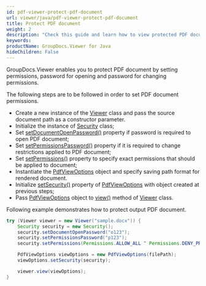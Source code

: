 ```yaml
---
id: pdf-viewer-protect-pdf-document
url: viewer/java/pdf-viewer-protect-pdf-document
title: Protect PDF document
weight: 2
description: "Check this guide and learn how to view protected PDF documents inside your Java application using PDF Viewer by GroupDocs."
keywords: 
productName: GroupDocs.Viewer for Java
hideChildren: False
---
```

GroupDocs.Viewer enables you to protect PDF document by setting permissions, password for opening and password for changing permissions.

The following steps are to be followed in order to set PDF document permissions.

* Create a new instance of the [Viewer](https://apireference.groupdocs.com/viewer/java/com.groupdocs.viewer/Viewer) class and pass the source document path as a constructor parameter.
* Initialize the instance of [Security](https://apireference.groupdocs.com/viewer/java/com.groupdocs.viewer.options/Security) class;
* Set [setDocumentOpenPassword()](https://apireference.groupdocs.com/viewer/java/com.groupdocs.viewer.options/Security#setDocumentOpenPassword(java.lang.String)) property if password is required to open PDF document;
* Set [setPermissionsPassword()](https://apireference.groupdocs.com/viewer/java/com.groupdocs.viewer.options/Security#setPermissionsPassword(java.lang.String)) property if it is required to change restrictions applied to PDF document; 
* Set [setPermissions()](https://apireference.groupdocs.com/viewer/java/com.groupdocs.viewer.options/Security#setPermissions(int)) property to specify exact permissions that should be applied to document;
* Instantiate the [PdfViewOptions](https://apireference.groupdocs.com/viewer/java/com.groupdocs.viewer.options/PdfViewOptions) object and specify saving path format for rendered document.
* Initialize [setSecurity()](https://apireference.groupdocs.com/viewer/java/com.groupdocs.viewer.options/PdfViewOptions#setSecurity(com.groupdocs.viewer.options.Security)) property of [PdfViewOptions](https://apireference.groupdocs.com/viewer/java/com.groupdocs.viewer.options/PdfViewOptions) with object created at previous steps;
* Pass [PdfViewOptions](https://apireference.groupdocs.com/viewer/java/com.groupdocs.viewer.options/PdfViewOptions) object to [view()](https://apireference.groupdocs.com/viewer/java/com.groupdocs.viewer/Viewer#view(com.groupdocs.viewer.options.ViewOptions)) method of [Viewer](https://apireference.groupdocs.com/viewer/java/com.groupdocs.viewer/Viewer) class.

Following example demonstrates how to protect output PDF document.

```java
try (Viewer viewer = new Viewer("sample.docx")) {
    Security security = new Security();
    security.setDocumentOpenPassword("o123");
    security.setPermissionsPassword("p123");
    security.setPermissions(Permissions.ALLOW_ALL ^ Permissions.DENY_PRINTING);

    PdfViewOptions viewOptions = new PdfViewOptions(filePath);
    viewOptions.setSecurity(security);

    viewer.view(viewOptions);
}
```
